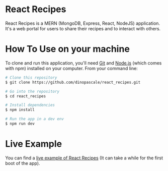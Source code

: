 # React Recipes

React Recipes is a MERN (MongoDB, Express, React, NodeJS) application. It's a web portal for users to share their recipes and to interact with others.

# How To Use on your machine

To clone and run this application, you'll need [Git](https://git-scm.com/) and [Node.js](https://nodejs.org/en/download/) (which comes with npm) installed on your computer. From your command line:

```sh
# Clone this repository
$ git clone https://github.com/dinopascale/react_recipes.git

# Go into the repository
$ cd react_recipes

# Install dependencies
$ npm install

# Run the app in a dev env
$ npm run dev
```

# Live Example

You can find a [live example of React Recipes](https://recipesreact-hgnhlnvqgz.now.sh/) (It can take a while for the first boot of the app).
